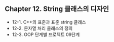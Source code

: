 ## Chapter 12. String 클래스의 디자인
* 12-1. C++의 표준과 표준 string 클래스
* 12-2. 문자열 처리 클래스의 정의
* 12-3. OOP 단계별 프로젝트 09단계
